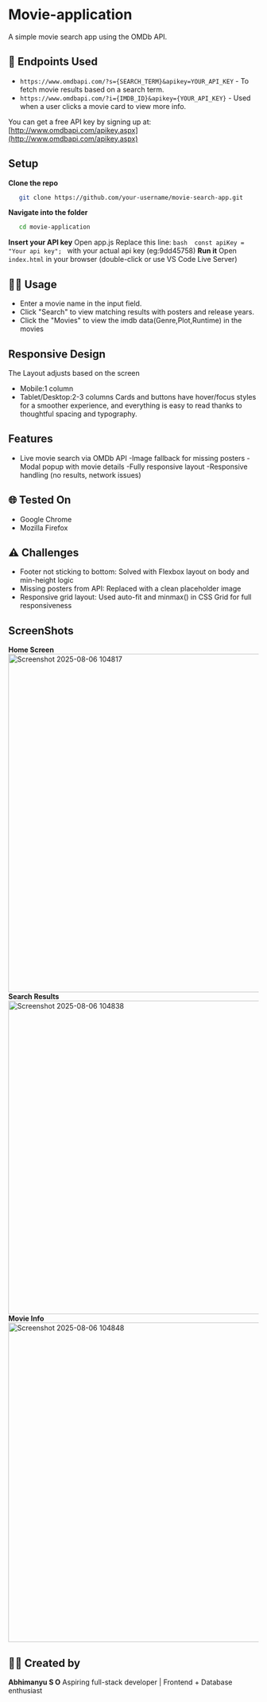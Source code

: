 # Movie-application

A simple movie search app using the OMDb API.

## 🔗 Endpoints Used
- `https://www.omdbapi.com/?s={SEARCH_TERM}&apikey=YOUR_API_KEY` - To fetch movie results based on a search term.
- `https://www.omdbapi.com/?i={IMDB_ID}&apikey={YOUR_API_KEY}`  - Used when a user clicks a movie card to view more info.

You can get a free API key by signing up at: [http://www.omdbapi.com/apikey.aspx](http://www.omdbapi.com/apikey.aspx)

## Setup
 **Clone the repo**
   ```bash
      git clone https://github.com/your-username/movie-search-app.git
   ```
 **Navigate into the folder**
   ```bash
      cd movie-application
   ```
 **Insert your API key**
  Open app.js
  Replace this line: 
        ```bash 
        const apiKey = "Your api key";
        ```
         with your actual api key (eg:9dd45758)
 **Run it**
   Open `index.html` in your browser (double-click or use VS Code Live Server)


## 🧑‍💻 Usage
- Enter a movie name in the input field.
- Click "Search" to view matching results with posters and release years.
- Click the "Movies" to view the imdb data(Genre,Plot,Runtime) in the movies

## Responsive Design
The Layout adjusts based on the screen
 - Mobile:1 column
 - Tablet/Desktop:2-3 columns
   Cards and buttons have hover/focus styles for a smoother experience, and everything is easy to read thanks to thoughtful spacing and typography.

## Features
 - Live movie search via OMDb API
 -Image fallback for missing posters
 -Modal popup with movie details
 -Fully responsive layout
 -Responsive handling (no results, network issues)

## 🌐 Tested On
- Google Chrome
- Mozilla Firefox

## ⚠️ Challenges
- Footer not sticking to bottom: Solved with Flexbox layout on body and min-height logic
- Missing posters from API: Replaced with a clean placeholder image
- Responsive grid layout: Used auto-fit and minmax() in CSS Grid for full responsiveness

## ScreenShots
  **Home Screen**
  <img width="1364" height="680" alt="Screenshot 2025-08-06 104817" src="https://github.com/user-attachments/assets/5f1a6816-6ebd-4811-b4cb-0afdf2ff0c78" />
  **Search Results**
<img width="1365" height="630" alt="Screenshot 2025-08-06 104838" src="https://github.com/user-attachments/assets/d1baa446-1fa2-4094-988d-9518213b1705" />
  **Movie Info**
 <img width="1365" height="642" alt="Screenshot 2025-08-06 104848" src="https://github.com/user-attachments/assets/6988df21-8a3c-491d-92e8-67b85ac653df" />

## 👨‍💻 Created by
**Abhimanyu S O**
Aspiring full-stack developer | Frontend + Database enthusiast
